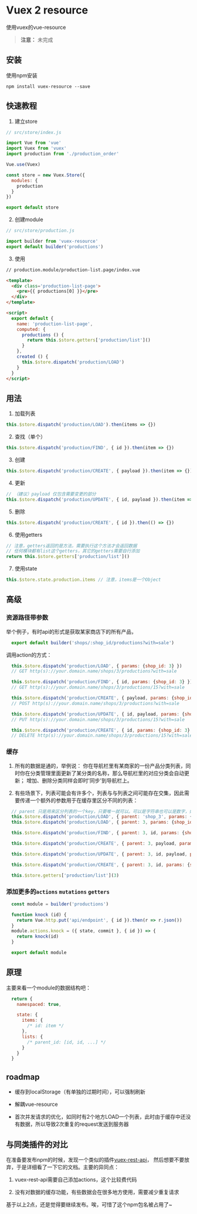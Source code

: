 
# Vuex 2 resource

使用vuex的vue-resource

> **注意：** 未完成



## 安装

使用npm安装
```shell
npm install vuex-resource --save
```


## 快速教程

1. 建立store

  ```js
  // src/store/index.js

  import Vue from 'vue'
  import Vuex from 'vuex'
  import production from './production_order'
  
  Vue.use(Vuex)
  
  const store = new Vuex.Store({
    modules: {
      production
    }
  })
  
  export default store
  ```

2. 创建module

  ```js
  // src/store/production.js

  import builder from 'vuex-resource'
  export default builder('productions')
  ```
  
3. 使用

  ```html
  // production.module/production-list.page/index.vue

  <template>
    <div class='production-list-page'>
      <pre>{{ productions[0] }}</pre>
    </div>
  </template>

  <script>
    export default {
      name: 'production-list-page',
      computed: {
        productions () {
          return this.$store.getters['production/list']()
        }
      },
      created () {
        this.$store.dispatch('production/LOAD')
      }
    }
  </script>
  ```

## 用法

1. 加载列表

  ```js
  this.$store.dispatch('production/LOAD').then(items => {})
  ```

2. 查找（单个）

  ```js
  this.$store.dispatch('production/FIND', { id }).then(item => {})
  ```

3. 创建

  ```js
  this.$store.dispatch('production/CREATE', { payload }).then(item => {})
  ```

4. 更新

  ```js
  // （建议）payload 仅包含需要变更的部分
  this.$store.dispatch('production/UPDATE', { id, payload }).then(item => {})
  ```

5. 删除

  ```js
  this.$store.dispatch('production/CREATE', { id }).then(() => {})
  ```

6. 使用getters

  ```js
  // 注意，getters返回的是方法，需要执行这个方法才会返回数据
  // 任何模块都有list这个getters，其它的getters需要自行添加
  return this.$store.getters['production/list']()
  ```

7. 使用state

  ```js
  this.$store.state.production.items // 注意，items是一个Object
  ```

## 高级

### 资源路径带参数

举个例子，有时api的形式是获取某家商店下的所有产品，
```js
  export default builder('shops/:shop_id/productions?with=sale')
```

调用action的方式：
```js
  this.$store.dispatch('production/LOAD', { params: {shop_id: 3} })
  // GET http(s)://your.domain.name/shops/3/productions?with=sale

  this.$store.dispatch('production/FIND', { id, params: {shop_id: 3} })
  // GET http(s)://your.domain.name/shops/3/productions/15?with=sale

  this.$store.dispatch('production/CREATE', { payload, params: {shop_id: 3} })
  // POST http(s)://your.domain.name/shops/3/productions?with=sale

  this.$store.dispatch('production/UPDATE', { id, payload, params: {shop_id: 3} })
  // PUT http(s)://your.domain.name/shops/3/productions/15?with=sale

  this.$store.dispatch('production/CREATE', { id, params: {shop_id: 3} })
  // DELETE http(s)://your.domain.name/shops/3/productions/15?with=sale
```

### 缓存

1. 所有的数据是通的，举例说：
   你在导航栏里有某商家的一份产品分类列表，同时你在分类管理里面更新了某分类的名称，那么导航栏里的对应分类会自动更新；
   增加、删除分类同样会即时'同步'到导航栏上。

2. 有些场景下，列表可能会有许多个，列表与与列表之间可能存在交集，因此需要传递一个额外的参数用于在缓存里区分不同的列表：

```js
  // parent 只是用来区分列表的一个key，只要唯一就可以。可以是字符串也可以是数字，如
  this.$store.dispatch('production/LOAD', { parent: 'shop_3', params: {shop_id: 3} })
  this.$store.dispatch('production/LOAD', { parent: 3, params: {shop_id: 3} })

  this.$store.dispatch('production/FIND', { parent: 3, id, params: {shop_id: 3} })

  this.$store.dispatch('production/CREATE', { parent: 3, payload, params: {shop_id: 3} })

  this.$store.dispatch('production/UPDATE', { parent: 3, id, payload, params: {shop_id: 3} })

  this.$store.dispatch('production/CREATE', { parent: 3, id, params: {shop_id: 3} })

  this.$store.getters['production/list'](3)
```


### 添加更多的`actions` `mutations` `getters`
```js
  const module = builder('productions')

  function knock (id) {
    return Vue.http.put('api/endpoint', { id }).then(r => r.json())
  }
  module.actions.knock = ({ state, commit }, { id }) => {
    return knock(id)
  }

  export default module
```

## 原理
主要来看一个module的数据结构吧：
```js
  return {
    namespaced: true,

    state: {
      items: {
        /* id: item */
      },
      lists: {
        /* parent_id: [id, id, ...] */
      }
    }
  }
```

## roadmap

- 缓存到localStorage（有单独的过期时间），可以强制刷新

- 解耦vue-resource

- 首次并发请求的优化，如同时有2个地方LOAD一个列表，此时由于缓存中还没有数据，所以导致2次重复的request发送到服务器




## 与同类插件的对比

在准备要发布npm的时候，发现一个类似的插件[vuex-rest-api](https://www.npmjs.com/package/vuex-rest-api)，
然后想要不要放弃，于是详细看了一下它的文档。主要的异同点：

1. vuex-rest-api需要自己添加actions，这个比较费代码

2. 没有对数据的缓存功能，有些数据会在很多地方使用，需要减少重复请求

基于以上2点，还是觉得要继续发布。唉，可惜了这个npm包名被占用了~


